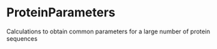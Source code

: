 # ProteinParameters
Calculations to obtain common parameters for a large number of protein sequences
